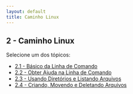 ```yaml
---
layout: default
title: Caminho Linux
---
```


## 2 - Caminho Linux

Selecione um dos tópicos:

<ul class="link-list">
  <li><a href="/linux-essentials/01-book-lpi/Topico-02-Caminho-Linux/2.1-BasicoDaLinhaDeComando">2.1 - Básico da Linha de Comando</a></li>
  <li><a href="/linux-essentials/01-book-lpi/Topico-02-Caminho-Linux/2.2-ObterAjudaNaLinhaDeComando">2.2 - Obter Ajuda na Linha de Comando</a></li>
  <li><a href="/linux-essentials/01-book-lpi/Topico-02-Caminho-Linux/2.3-UsandoDiretoriosAndListandoArquivos">2.3 - Usando Diretórios e Listando Arquivos</a></li>
  <li><a href="/linux-essentials/01-book-lpi/Topico-02-Caminho-Linux/2.4-CriandoMovendoAndDeletandoArquivos">2.4 - Criando, Movendo e Deletando Arquivos</a></li>
</ul>